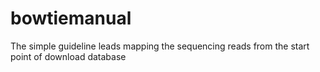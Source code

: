 # bowtiemanual
The simple guideline leads mapping the sequencing reads from the start point of download database
